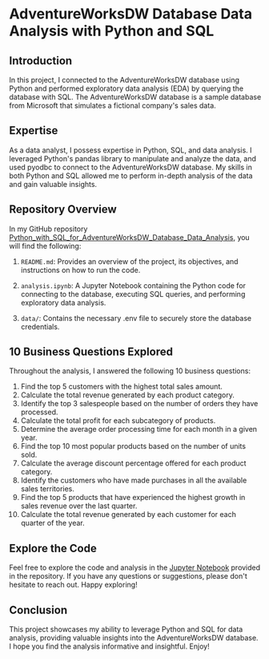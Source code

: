 # AdventureWorksDW Database Data Analysis with Python and SQL

## Introduction

In this project, I connected to the AdventureWorksDW database using Python and performed exploratory data analysis (EDA) by querying the database with SQL. The AdventureWorksDW database is a sample database from Microsoft that simulates a fictional company's sales data.

## Expertise

As a data analyst, I possess expertise in Python, SQL, and data analysis. I leveraged Python's pandas library to manipulate and analyze the data, and used pyodbc to connect to the AdventureWorksDW database. My skills in both Python and SQL allowed me to perform in-depth analysis of the data and gain valuable insights.

## Repository Overview

In my GitHub repository [Python_with_SQL_for_AdventureWorksDW_Database_Data_Analysis](https://github.com/dekoma4u/Python_with_SQL_for_AdventureWorksDW_Database_Data_Analysis), you will find the following:

1. `README.md`: Provides an overview of the project, its objectives, and instructions on how to run the code.

2. `analysis.ipynb`: A Jupyter Notebook containing the Python code for connecting to the database, executing SQL queries, and performing exploratory data analysis.

3. `data/`: Contains the necessary .env file to securely store the database credentials.

## 10 Business Questions Explored

Throughout the analysis, I answered the following 10 business questions:

1. Find the top 5 customers with the highest total sales amount.
2. Calculate the total revenue generated by each product category.
3. Identify the top 3 salespeople based on the number of orders they have processed.
4. Calculate the total profit for each subcategory of products.
5. Determine the average order processing time for each month in a given year.
6. Find the top 10 most popular products based on the number of units sold.
7. Calculate the average discount percentage offered for each product category.
8. Identify the customers who have made purchases in all the available sales territories.
9. Find the top 5 products that have experienced the highest growth in sales revenue over the last quarter.
10. Calculate the total revenue generated by each customer for each quarter of the year.

## Explore the Code

Feel free to explore the code and analysis in the [Jupyter Notebook](AdventureWorkscodes.ipynb) provided in the repository. If you have any questions or suggestions, please don't hesitate to reach out. Happy exploring!

## Conclusion

This project showcases my ability to leverage Python and SQL for data analysis, providing valuable insights into the AdventureWorksDW database. I hope you find the analysis informative and insightful. Enjoy!
